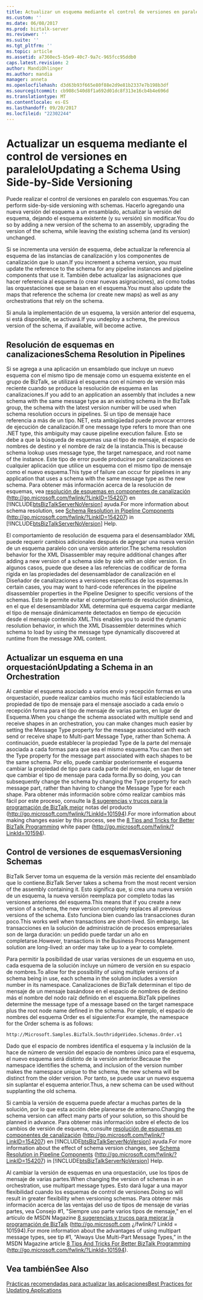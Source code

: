 ```yaml
---
title: Actualizar un esquema mediante el control de versiones en paralelo | Documentos de Microsoft
ms.custom: ''
ms.date: 06/08/2017
ms.prod: biztalk-server
ms.reviewer: ''
ms.suite: ''
ms.tgt_pltfrm: ''
ms.topic: article
ms.assetid: a7360ec5-b5e9-40c7-9a7c-965fcc95ddb0
caps.latest.revision: 2
author: MandiOhlinger
ms.author: mandia
manager: anneta
ms.openlocfilehash: d3d63b93f665e80f88e2d9e81b2337e7b198b3df
ms.sourcegitcommit: cb908c540d8f1a692d01dc8f313e16cb4b4e696d
ms.translationtype: MT
ms.contentlocale: es-ES
ms.lasthandoff: 09/20/2017
ms.locfileid: "22302244"
---
```

# <a name="updating-a-schema-using-side-by-side-versioning"></a><span data-ttu-id="9dc56-102">Actualizar un esquema mediante el control de versiones en paralelo</span><span class="sxs-lookup"><span data-stu-id="9dc56-102">Updating a Schema Using Side-by-Side Versioning</span></span>
<span data-ttu-id="9dc56-103">Puede realizar el control de versiones en paralelo con esquemas.</span><span class="sxs-lookup"><span data-stu-id="9dc56-103">You can perform side-by-side versioning with schemas.</span></span> <span data-ttu-id="9dc56-104">Hacerlo agregando una nueva versión del esquema a un ensamblado, actualizar la versión del esquema, dejando el esquema existente (y su versión) sin modificar.</span><span class="sxs-lookup"><span data-stu-id="9dc56-104">You do so by adding a new version of the schema to an assembly, upgrading the version of the schema, while leaving the existing schema (and its version) unchanged.</span></span>  
  
 <span data-ttu-id="9dc56-105">Si se incrementa una versión de esquema, debe actualizar la referencia al esquema de las instancias de canalización y los componentes de canalización que lo usan.</span><span class="sxs-lookup"><span data-stu-id="9dc56-105">If you increment a schema version, you must update the reference to the schema for any pipeline instances and pipeline components that use it.</span></span> <span data-ttu-id="9dc56-106">También debe actualizar las asignaciones que hacer referencia al esquema (o crear nuevas asignaciones), así como todas las orquestaciones que se basan en el esquema.</span><span class="sxs-lookup"><span data-stu-id="9dc56-106">You must also update the maps that reference the schema (or create new maps) as well as any orchestrations that rely on the schema.</span></span>  
  
 <span data-ttu-id="9dc56-107">Si anula la implementación de un esquema, la versión anterior del esquema, si está disponible, se activará.</span><span class="sxs-lookup"><span data-stu-id="9dc56-107">If you undeploy a schema, the previous version of the schema, if available, will become active.</span></span>  
  
## <a name="schema-resolution-in-pipelines"></a><span data-ttu-id="9dc56-108">Resolución de esquemas en canalizaciones</span><span class="sxs-lookup"><span data-stu-id="9dc56-108">Schema Resolution in Pipelines</span></span>  
 <span data-ttu-id="9dc56-109">Si se agrega a una aplicación un ensamblado que incluye un nuevo esquema con el mismo tipo de mensaje como un esquema existente en el grupo de BizTalk, se utilizará el esquema con el número de versión más reciente cuando se produce la resolución de esquema en las canalizaciones.</span><span class="sxs-lookup"><span data-stu-id="9dc56-109">If you add to an application an assembly that includes a new schema with the same message type as an existing schema in the BizTalk group, the schema with the latest version number will be used when schema resolution occurs in pipelines.</span></span> <span data-ttu-id="9dc56-110">Si un tipo de mensaje hace referencia a más de un tipo. NET, esta ambigüedad puede provocar errores de ejecución de canalización.</span><span class="sxs-lookup"><span data-stu-id="9dc56-110">If one message type refers to more than one .NET type, this ambiguity may cause pipeline execution failure.</span></span> <span data-ttu-id="9dc56-111">Esto se debe a que la búsqueda de esquemas usa el tipo de mensaje, el espacio de nombres de destino y el nombre de raíz de la instancia.</span><span class="sxs-lookup"><span data-stu-id="9dc56-111">This is because schema lookup uses message type, the target namespace, and root name of the instance.</span></span> <span data-ttu-id="9dc56-112">Este tipo de error puede producirse por canalizaciones en cualquier aplicación que utilice un esquema con el mismo tipo de mensaje como el nuevo esquema.</span><span class="sxs-lookup"><span data-stu-id="9dc56-112">This type of failure can occur for pipelines in any application that uses a schema with the same message type as the new schema.</span></span> <span data-ttu-id="9dc56-113">Para obtener más información acerca de la resolución de esquemas, vea [resolución de esquemas en componentes de canalización](http://go.microsoft.com/fwlink/?LinkID=154207) (http://go.microsoft.com/fwlink/?LinkID=154207) en [!INCLUDE[btsBizTalkServerNoVersion](../includes/btsbiztalkservernoversion-md.md)] ayuda.</span><span class="sxs-lookup"><span data-stu-id="9dc56-113">For more information about schema resolution, see [Schema Resolution in Pipeline Components](http://go.microsoft.com/fwlink/?LinkID=154207) (http://go.microsoft.com/fwlink/?LinkID=154207) in [!INCLUDE[btsBizTalkServerNoVersion](../includes/btsbiztalkservernoversion-md.md)] Help.</span></span>  
  
 <span data-ttu-id="9dc56-114">El comportamiento de resolución de esquema para el desensamblador XML puede requerir cambios adicionales después de agregar una nueva versión de un esquema paralelo con una versión anterior.</span><span class="sxs-lookup"><span data-stu-id="9dc56-114">The schema resolution behavior for the XML Disassembler may require additional changes after adding a new version of a schema side by side with an older version.</span></span> <span data-ttu-id="9dc56-115">En algunos casos, puede que desee a las referencias de codificar de forma rígida en las propiedades del desensamblador de canalización en el Diseñador de canalizaciones a versiones específicas de los esquemas.</span><span class="sxs-lookup"><span data-stu-id="9dc56-115">In certain cases, you may want to hard-code references in the pipeline disassembler properties in the Pipeline Designer to specific versions of the schemas.</span></span> <span data-ttu-id="9dc56-116">Esto le permite evitar el comportamiento de resolución dinámica, en el que el desensamblador XML determina qué esquema cargar mediante el tipo de mensaje dinámicamente detectados en tiempo de ejecución desde el mensaje contenido XML.</span><span class="sxs-lookup"><span data-stu-id="9dc56-116">This enables you to avoid the dynamic resolution behavior, in which the XML Disassembler determines which schema to load by using the message type dynamically discovered at runtime from the message XML content.</span></span>  
  
## <a name="updating-a-schema-in-an-orchestration"></a><span data-ttu-id="9dc56-117">Actualizar un esquema en una orquestación</span><span class="sxs-lookup"><span data-stu-id="9dc56-117">Updating a Schema in an Orchestration</span></span>  
 <span data-ttu-id="9dc56-118">Al cambiar el esquema asociado a varios envío y recepción formas en una orquestación, puede realizar cambios mucho más fácil estableciendo la propiedad de tipo de mensaje para el mensaje asociado a cada envío o recepción forma para el tipo de mensaje de varias partes, en lugar de Esquema.</span><span class="sxs-lookup"><span data-stu-id="9dc56-118">When you change the schema associated with multiple send and receive shapes in an orchestration, you can make changes much easier by setting the Message Type property for the message associated with each send or receive shape to Multi-part Message Type, rather than Schema.</span></span> <span data-ttu-id="9dc56-119">A continuación, puede establecer la propiedad Type de la parte del mensaje asociada a cada formas para que sea el mismo esquema.</span><span class="sxs-lookup"><span data-stu-id="9dc56-119">You can then set the Type property for the message part associated with each shapes to be the same schema.</span></span> <span data-ttu-id="9dc56-120">Por ello, puede cambiar posteriormente el esquema cambiar la propiedad de tipo para cada parte del mensaje, en lugar de tener que cambiar el tipo de mensaje para cada forma.</span><span class="sxs-lookup"><span data-stu-id="9dc56-120">By so doing, you can subsequently change the schema by changing the Type property for each message part, rather than having to change the Message Type for each shape.</span></span> <span data-ttu-id="9dc56-121">Para obtener más información sobre cómo realizar cambios más fácil por este proceso, consulte la [8 sugerencias y trucos para la programación de BizTalk mejor](http://go.microsoft.com/fwlink/?LinkId=101594) notas del producto (http://go.microsoft.com/fwlink/?LinkId=101594).</span><span class="sxs-lookup"><span data-stu-id="9dc56-121">For more information about making changes easier by this process, see the [8 Tips and Tricks for Better BizTalk Programming](http://go.microsoft.com/fwlink/?LinkId=101594) white paper (http://go.microsoft.com/fwlink/?LinkId=101594).</span></span>  
  
## <a name="versioning-schemas"></a><span data-ttu-id="9dc56-122">Control de versiones de esquemas</span><span class="sxs-lookup"><span data-stu-id="9dc56-122">Versioning Schemas</span></span>  
 <span data-ttu-id="9dc56-123">BizTalk Server toma un esquema de la versión más reciente del ensamblado que lo contiene.</span><span class="sxs-lookup"><span data-stu-id="9dc56-123">BizTalk Server takes a schema from the most recent version of the assembly containing it.</span></span> <span data-ttu-id="9dc56-124">Esto significa que, si crea una nueva versión de un esquema, la nueva versión reemplaza por completo todas las versiones anteriores del esquema.</span><span class="sxs-lookup"><span data-stu-id="9dc56-124">This means that if you create a new version of a schema, the new version completely replaces all previous versions of the schema.</span></span> <span data-ttu-id="9dc56-125">Esto funciona bien cuando las transacciones duran poco.</span><span class="sxs-lookup"><span data-stu-id="9dc56-125">This works well when transactions are short-lived.</span></span> <span data-ttu-id="9dc56-126">Sin embargo, las transacciones en la solución de administración de procesos empresariales son de larga duración: un pedido puede tardar un año en completarse.</span><span class="sxs-lookup"><span data-stu-id="9dc56-126">However, transactions in the Business Process Management solution are long-lived: an order may take up to a year to complete.</span></span>  
  
 <span data-ttu-id="9dc56-127">Para permitir la posibilidad de usar varias versiones de un esquema en uso, cada esquema de la solución incluye un número de versión en su espacio de nombres.</span><span class="sxs-lookup"><span data-stu-id="9dc56-127">To allow for the possibility of using multiple versions of a schema being in use, each schema in the solution includes a version number in its namespace.</span></span> <span data-ttu-id="9dc56-128">Canalizaciones de BizTalk determinan el tipo de mensaje de un mensaje basándose en el espacio de nombres de destino más el nombre del nodo raíz definido en el esquema.</span><span class="sxs-lookup"><span data-stu-id="9dc56-128">BizTalk pipelines determine the message type of a message based on the target namespace plus the root node name defined in the schema.</span></span> <span data-ttu-id="9dc56-129">Por ejemplo, el espacio de nombres del esquema Order es el siguiente:</span><span class="sxs-lookup"><span data-stu-id="9dc56-129">For example, the namespace for the Order schema is as follows:</span></span>  
  
```  
http://Microsoft.Samples.BizTalk.SouthridgeVideo.Schemas.Order.v1  
```  
  
 <span data-ttu-id="9dc56-130">Dado que el espacio de nombres identifica el esquema y la inclusión de la hace de número de versión del espacio de nombres único para el esquema, el nuevo esquema será distinto de la versión anterior.</span><span class="sxs-lookup"><span data-stu-id="9dc56-130">Because the namespace identifies the schema, and inclusion of the version number makes the namespace unique to the schema, the new schema will be distinct from the older version.</span></span> <span data-ttu-id="9dc56-131">Por tanto, se puede usar un nuevo esquema sin suplantar el esquema anterior.</span><span class="sxs-lookup"><span data-stu-id="9dc56-131">Thus, a new schema can be used without supplanting the old schema.</span></span>  
  
 <span data-ttu-id="9dc56-132">Si cambia la versión de esquema puede afectar a muchas partes de la solución, por lo que esta acción debe planearse de antemano.</span><span class="sxs-lookup"><span data-stu-id="9dc56-132">Changing the schema version can affect many parts of your solution, so this should be planned in advance.</span></span> <span data-ttu-id="9dc56-133">Para obtener más información sobre el efecto de los cambios de versión de esquema, consulte [resolución de esquemas en componentes de canalización](http://go.microsoft.com/fwlink/?LinkID=154207) (http://go.microsoft.com/fwlink/?LinkID=154207) en [!INCLUDE[btsBizTalkServerNoVersion](../includes/btsbiztalkservernoversion-md.md)] ayuda.</span><span class="sxs-lookup"><span data-stu-id="9dc56-133">For more information about the effect of schema version changes, see [Schema Resolution in Pipeline Components](http://go.microsoft.com/fwlink/?LinkID=154207) (http://go.microsoft.com/fwlink/?LinkID=154207) in [!INCLUDE[btsBizTalkServerNoVersion](../includes/btsbiztalkservernoversion-md.md)] Help.</span></span>  
  
 <span data-ttu-id="9dc56-134">Al cambiar la versión de esquemas en una orquestación, use los tipos de mensaje de varias partes.</span><span class="sxs-lookup"><span data-stu-id="9dc56-134">When changing the version of schemas in an orchestration, use multipart message types.</span></span> <span data-ttu-id="9dc56-135">Esto dará lugar a una mayor flexibilidad cuando los esquemas de control de versiones.</span><span class="sxs-lookup"><span data-stu-id="9dc56-135">Doing so will result in greater flexibility when versioning schemas.</span></span> <span data-ttu-id="9dc56-136">Para obtener más información acerca de las ventajas del uso de tipos de mensaje de varias partes, vea Consejo #1, "Siempre uso parte varios tipos de mensaje," en el artículo de MSDN Magazine [8 sugerencias y trucos para mejorar la programación de BizTalk](http://go.microsoft.com/fwlink/?LinkId=101594) (http://go.microsoft.com ¿/fwlink/? LinkId = 101594).</span><span class="sxs-lookup"><span data-stu-id="9dc56-136">For more information about the advantages of using multipart message types, see tip #1, “Always Use Multi-Part Message Types,” in the MSDN Magazine article [8 Tips And Tricks For Better BizTalk Programming](http://go.microsoft.com/fwlink/?LinkId=101594) (http://go.microsoft.com/fwlink/?LinkId=101594).</span></span>  
  
## <a name="see-also"></a><span data-ttu-id="9dc56-137">Vea también</span><span class="sxs-lookup"><span data-stu-id="9dc56-137">See Also</span></span>  
 [<span data-ttu-id="9dc56-138">Prácticas recomendadas para actualizar las aplicaciones</span><span class="sxs-lookup"><span data-stu-id="9dc56-138">Best Practices for Updating Applications</span></span>](../technical-guides/best-practices-for-updating-applications.md)